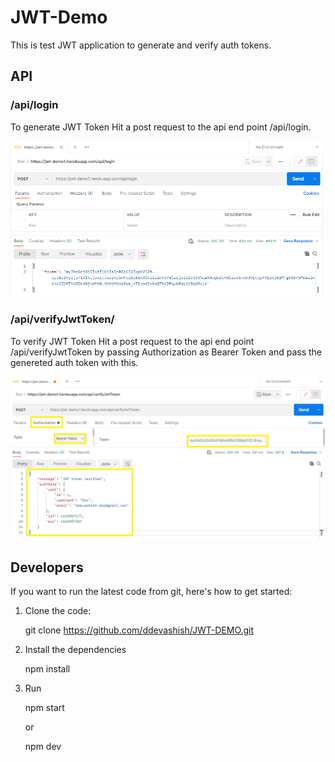 # JWT-Demo

This is test JWT application to generate and verify auth tokens.

## API

### /api/login

To generate JWT Token Hit a post request to the api end point /api/login.

![image](/img/generate-jwt-token.png)

### /api/verifyJwtToken/

To verify JWT Token Hit a post request to the api end point /api/verifyJwtToken by passing Authorization as Bearer Token and pass the genereted auth token with this.

![image](/img/verify-jwt-token.png)

## Developers

If you want to run the latest code from git, here's how to get started:

1. Clone the code:

    git clone https://github.com/ddevashish/JWT-DEMO.git

2. Install the dependencies

    npm install

3. Run

    npm start

    or

    npm dev

